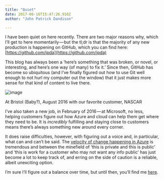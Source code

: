 ```yaml
---
title: "Quiet"
date: 2017-06-16T15:47:26.916Z
author: "John Patrick Dandison"

---
```


I have been quiet on here recently. There are two major reasons why, which I’ll get to here momentarily — but the tl;dr is that the majority of any new production is happening on GitHub, which you can find here: [https://github.com/jpda](https://github.com/jpda)

This blog has always been a ‘here’s something that was broken, or novel, or interesting, and here’s one way (of many) to fix it.’ Since then, GitHub has become so ubiquitous (and I’ve finally figured out how to use Git well enough to not hurl my computer out the window) that it just makes more sense for that kind of content to live there.




![image](https://cdn-images-1.medium.com/max/800/1*PxLAUO_mEOh5mU_nyD1S2g.jpeg)

At Bristol (Baby?), August 2016 with our favorite customer, NASCAR



I’ve also taken a new job, in February of 2016 — at Microsoft, no less, helping customers figure out how Azure and cloud can help them get where they need to be. It is _incredibly_ fulfilling and staying close to customers means there’s always something new around every corner.

It does raise difficulties, however, with figuring out a voice and, in particular, what can and can’t be said. The [velocity of change happening in Azure](https://azure.microsoft.com/en-us/roadmap/?v=17.23h) is tremendous and between the minefield of ‘this is private and this is public’ and ‘this is work for a customer who may not want any info public’ has just become a lot to keep track of, and erring on the side of caution is a reliable, albeit unexciting option.

I’m sure I’ll figure out a balance over time, but until then, you’ll find me [here](https://github.com/jpda).

